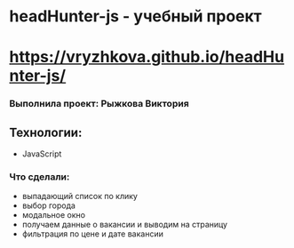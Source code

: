 # headHunter-js - учебный проект

# https://vryzhkova.github.io/headHunter-js/

### Выполнила проект: Рыжкова Виктория

## Технологии:
- JavaScript

### Что сделали:
- выпадающий список по клику
- выбор города
- модальное окно
- получаем данные о вакансии и выводим на страницу
- фильтрация по цене и дате вакансии
